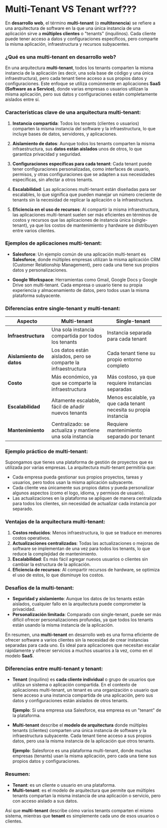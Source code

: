 # Multi-Tenant VS Tenant wrf???

En **desarrollo web**, el término **multi-tenant** (o **multitenencia**) se refiere a una arquitectura de software en la que una única instancia de una aplicación sirve a **múltiples clientes** o "tenants" (inquilinos). Cada cliente puede tener acceso a datos y configuraciones específicos, pero comparte la misma aplicación, infraestructura y recursos subyacentes.

### ¿Qué es una **multi-tenant** en desarrollo web?

En una arquitectura **multi-tenant**, todos los tenants comparten la misma instancia de la aplicación (es decir, una sola base de código y una única infraestructura), pero cada tenant tiene acceso a sus propios datos y configuraciones. Este enfoque se utiliza comúnmente en aplicaciones **SaaS (Software as a Service)**, donde varias empresas o usuarios utilizan la misma aplicación, pero sus datos y configuraciones están completamente aislados entre sí.

### Características clave de una arquitectura multi-tenant:

1. **Instancia compartida**: Todos los tenants (clientes o usuarios) comparten la misma instancia del software y la infraestructura, lo que incluye bases de datos, servidores, y aplicaciones.
   
2. **Aislamiento de datos**: Aunque todos los tenants comparten la misma infraestructura, sus **datos están aislados** unos de otros, lo que garantiza privacidad y seguridad.
   
3. **Configuraciones específicas para cada tenant**: Cada tenant puede tener configuraciones personalizadas, como interfaces de usuario, permisos, y otras configuraciones que se adapten a sus necesidades específicas, sin afectar a otros tenants.
   
4. **Escalabilidad**: Las aplicaciones multi-tenant están diseñadas para ser escalables, lo que significa que pueden manejar un número creciente de tenants sin la necesidad de replicar la aplicación o la infraestructura.

5. **Eficiencia en el uso de recursos**: Al compartir la misma infraestructura, las aplicaciones multi-tenant suelen ser más eficientes en términos de costos y recursos que las aplicaciones de instancia única (single-tenant), ya que los costos de mantenimiento y hardware se distribuyen entre varios clientes.

### Ejemplos de aplicaciones multi-tenant:

- **Salesforce**: Un ejemplo común de una aplicación multi-tenant es **Salesforce**, donde múltiples empresas utilizan la misma aplicación CRM (Customer Relationship Management), pero cada una tiene sus propios datos y personalizaciones.
  
- **Google Workspace**: Herramientas como Gmail, Google Docs y Google Drive son multi-tenant. Cada empresa o usuario tiene su propia experiencia y almacenamiento de datos, pero todos usan la misma plataforma subyacente.

### Diferencias entre **single-tenant** y **multi-tenant**:

| Aspecto                | Multi-tenant                                        | Single-tenant                                    |
|------------------------|----------------------------------------------------|-------------------------------------------------|
| **Infraestructura**     | Una sola instancia compartida por todos los tenants| Instancia separada para cada tenant             |
| **Aislamiento de datos**| Los datos están aislados, pero se comparte la infraestructura | Cada tenant tiene su propio entorno completo     |
| **Costo**               | Más económico, ya que se comparte la infraestructura | Más costoso, ya que requiere instancias separadas|
| **Escalabilidad**       | Altamente escalable, fácil de añadir nuevos tenants| Menos escalable, ya que cada tenant necesita su propia instancia |
| **Mantenimiento**       | Centralizado: se actualiza y mantiene una sola instancia| Requiere mantenimiento separado por tenant       |

### Ejemplo práctico de multi-tenant:

Supongamos que tienes una plataforma de gestión de proyectos que es utilizada por varias empresas. La arquitectura multi-tenant permitiría que:
- Cada empresa pueda gestionar sus propios proyectos, tareas y usuarios, pero todos usan la misma aplicación subyacente.
- Cada cliente vea únicamente sus propios datos y pueda personalizar algunos aspectos (como el logo, idioma, y permisos de usuario).
- Las actualizaciones en la plataforma se apliquen de manera centralizada para todos los clientes, sin necesidad de actualizar cada instancia por separado.

### Ventajas de la arquitectura multi-tenant:

1. **Costos reducidos**: Menos infraestructura, lo que se traduce en menores costos operativos.
2. **Actualizaciones centralizadas**: Todas las actualizaciones o mejoras de software se implementan de una vez para todos los tenants, lo que reduce la complejidad de mantenimiento.
3. **Escalabilidad**: Es más fácil agregar nuevos usuarios o clientes sin cambiar la estructura de la aplicación.
4. **Eficiencia de recursos**: Al compartir recursos de hardware, se optimiza el uso de estos, lo que disminuye los costos.

### Desafíos de la multi-tenant:

- **Seguridad y aislamiento**: Aunque los datos de los tenants están aislados, cualquier fallo en la arquitectura puede comprometer la privacidad.
- **Personalización limitada**: Comparado con single-tenant, puede ser más difícil ofrecer personalizaciones profundas, ya que todos los tenants están usando la misma instancia de la aplicación.

En resumen, una **multi-tenant** en desarrollo web es una forma eficiente de ofrecer software a varios clientes sin la necesidad de crear instancias separadas para cada uno. Es ideal para aplicaciones que necesitan escalar rápidamente y ofrecer servicios a muchos usuarios a la vez, como en el modelo **SaaS**.

### Diferencias entre **multi-tenant** y **tenant**:

- **Tenant** (inquilino) es **cada cliente individual** o grupo de usuarios que utiliza un sistema o aplicación compartida. En el contexto de aplicaciones multi-tenant, un tenant es una organización o usuario que tiene acceso a una instancia compartida de una aplicación, pero sus datos y configuraciones están aislados de otros tenants.
  
  **Ejemplo**: Si una empresa usa Salesforce, esa empresa es un "tenant" de la plataforma. 

- **Multi-tenant** describe el **modelo de arquitectura** donde múltiples tenants (clientes) comparten una única instancia de software y la infraestructura subyacente. Cada tenant tiene acceso a sus propios datos, pero usa la misma instancia de la aplicación que otros tenants.

  **Ejemplo**: Salesforce es una plataforma multi-tenant, donde muchas empresas (tenants) usan la misma aplicación, pero cada una tiene sus propios datos y configuraciones.

### Resumen:
- **Tenant**: es un cliente o usuario en una plataforma.
- **Multi-tenant**: es el modelo de arquitectura que permite que múltiples tenants compartan la misma instancia de una aplicación o servicio, pero con acceso aislado a sus datos.

Así que **multi-tenant** describe cómo varios tenants comparten el mismo sistema, mientras que **tenant** es simplemente cada uno de esos usuarios o clientes.

